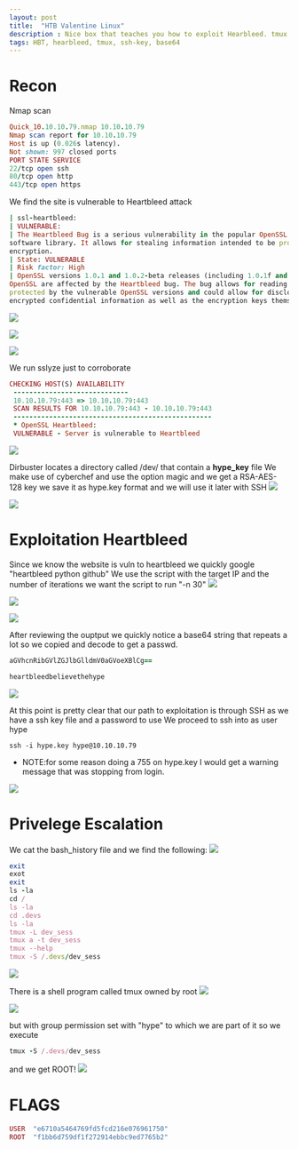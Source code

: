 ```yaml
---
layout: post
title:  "HTB Valentine Linux"
description : Nice box that teaches you how to exploit Hearbleed. tmux for root :)
tags: HBT, hearbleed, tmux, ssh-key, base64
---
```


# Recon
Nmap scan
```ruby
Quick_10.10.10.79.nmap 10.10.10.79
Nmap scan report for 10.10.10.79
Host is up (0.026s latency).
Not shown: 997 closed ports
PORT STATE SERVICE
22/tcp open ssh
80/tcp open http
443/tcp open https
```
We find the site is vulnerable to Heartbleed attack
```ruby
| ssl-heartbleed:
| VULNERABLE:
| The Heartbleed Bug is a serious vulnerability in the popular OpenSSL cryptographic
software library. It allows for stealing information intended to be protected by SSL/TLS
encryption.
| State: VULNERABLE
| Risk factor: High
| OpenSSL versions 1.0.1 and 1.0.2-beta releases (including 1.0.1f and 1.0.2-beta1) of
OpenSSL are affected by the Heartbleed bug. The bug allows for reading memory of systems
protected by the vulnerable OpenSSL versions and could allow for disclosure of otherwise
encrypted confidential information as well as the encryption keys themselves.
```
![](https://lh3.googleusercontent.com/zmFymN9ngiZw13F1XY9w3RSrwiiN4759_zJdmr4xMR3mDKuwxvUKo-jHKZlYeksyMyotfubEee0qranQww4DdcQ-l6NDlpdJKP9HC-Tk5WPJVDRVa7VpPvhVd3qxBq3fXvkgm3_5ykh061aob12901O3GVmmsmszsGb4Yxbh99Q-PDMRk32JIsiup9yjLZ26KvBFAxQ0vPZ8IIBRJpLMaVKPqPXUcPgcgVdrkYAvNW4o-XGEATkYwqWmgVWjM3R2oSbHlha6F4a4nk-r1-odoYyO6bB98VrpFazYnJO6v_7S_IhPHtVXxJRDn_wrmq5h1Hdpqu-MDfYGLMb2YAG1CAQwW8rlEcSWTs_-3crJ4PzcjriwYB5bEoxA0IcDvzr4KUpjorek5sOJZ_J801l5QTTsYzGh14cdcKiUNSvnXRS7FBidVBxATdl2bvMZFhE2IZ-jDvAO9lmqYfjgOkM82rbtBCvVBv7mFnPWOwQZkkKjumXCc5iIXpCk55lbSAggYa0G7DSOYpAVZGPxFTxZIXMmDxXKwQ8JfRr14EhLUn1LGEL2cZ4k9_n-qADQ3cY1hOX6TYwnjox1fqplEhWrfAjDeLlcAZUAtJDtVvHnk4boUEvEzHE8SMIE4cSuFlk0rLchnbUKcDrfj98U44_RLYnVy0Q6sEYSexUwReOYeLgYa_YGrodX5EY=w793-h235-no)

![](https://lh3.googleusercontent.com/LaCWJIbjHyrMw32i8Z7oZM0dK6NNRiPEkR034YvNeG4SkmiA3hx0tXHjY8b5qgBbPKh9Q3JQCDCCqcFZqwbbBUHRVV-CIZdmMW1OXcz0mIb0k8ZA7BN0m8SOr3SlHpMzX24gfQAWk69JDx5e56-9q_qheiC2Mx-_6E0HAphL8TtRb2UC92jnCKnUCprvOaTyFWmcOHmduqPIurQnCQtm0zqe1jYKm-TP1qCeA-m1ylMRCe2mFMVRwMaY1s0gfwH1_3BEnltdQNNRB6Cuela_3TVO27nN9LxktVEvYD5GuL3t26rchuY6agTKsdbBH5VNqlE2DJoQnX9kEKKDKsQxmG8scwMi80cgUtRoG9C_nOQgudzBZmTtgN_UVwTZUaT1u33h35dzxFS1HaUe6onDcgLvljVf7wgLzn2R0MyRjTg8_UsccOltctsHe7AW5RcYVus1jmgIUi91GwWL4p57FVvxLEv9kATTwh5meFe-Y_Y2KTYGmf0u2LFD_hDpl-ngjbuSNvVrtfoZQA0QcMyi6dLd1vp3rti1eS8Um9e6AN2gAJcZJone0PZMdDV3ygOfuAcE7ur4dKgrDR5vvMQrIih4LYgSvm3fIzICgLYUfm1_lAopCU7Ad1q6puthuFCshREFtInp27Bcom3RHl1cxFu92PDSDsjy6SHZ_a0S37sbnBb2fMtxLfI=w426-h437-no)

![](https://lh3.googleusercontent.com/mSM878UXxLXLwjvebSI9nRtuU2-MKn3FXNfoJW2KzwkCboNs1uIdRxHtr3gNM4Kkjwzrvev5klwvdcZp5Roeta51TkBVQIK42VMK7QCbNCCmxt16e-f1F_EGA4KcACEqmhm1fMUTXH8cZR6B9wfjh3efdJsedvnAs0rlBbGJ3NVSRbP5l0FheHIL3XPWjeGCzrjZmdDqPaSF01E9F1G0_qyBkT_TkKESQTdPZrf7LYwOcGsUzwFkKPvRktl7L5GenZ2pSONCHVzOw7r5xMIbD1SPGO0a_G2SxDKLxvptUr3m_pLvMIL-hEDsjf-f2xoIg2uytPlWkPT-KW_OQxZCUxnvwEvPBh30qSuQ4t8RH9PDYk4vNeJwnmSk270BR3IDJexZOCAEMvrzggxVD7D82bqjKTLF2CtPey_76Yfw47-rtFH5NTRRmuz_k24k1fhEMXQFAT3ewRREDL3DLK56UiLuZZn0_ZkPxVYd_bF9VQhMBk0G5-wf-BkFVruKmXPgbfKDdFCNEepxVV_GSX3ybcGzWNlhUqDXWoQcMe0S1l3gXfU-gkyrTu8C-90H3I2tWJQSYVk_jkBS5kOhSXbwCh3toLkQM-s6iQip3T7ZYssGqEU6u9lQ9rR_FB1DkwpA-jE4H6EV3UKrM6IPoVmnsXS76Ilk076EEvhHtyg0CbGie2ou8EbAVeU=w483-h231-no)


We run sslyze just to corroborate
```ruby
CHECKING HOST(S) AVAILABILITY
 -----------------------------
 10.10.10.79:443 => 10.10.10.79:443
 SCAN RESULTS FOR 10.10.10.79:443 - 10.10.10.79:443
 --------------------------------------------------
 * OpenSSL Heartbleed:
 VULNERABLE - Server is vulnerable to Heartbleed
```
![](https://lh3.googleusercontent.com/on928tGbo9hQ_iPsb23yBa_8wJtS8KlWwhAr72N2FiEiCDXd9paW6Wss681KyH35OzRioTsEPwnSLjDPsykp3zgp-w0pQse7vSe4X1jW_-tzNwTFKEiINN28MIAVnDjCpK8VfDacVS_o9xO5exQVtHSkTkhMh22kh8JR9DrDpdKY4sHEjknuDaCBqaZabI94EYKpc45mQhLYCVAofw-SHID-IhhFuzYFEkZ3Gqtix9ChIaHmOI5sOa_m8BFSHVN0z1_7EGB9-CndZVFklcJy2JcpAL8pAXJv1QcCCjlSPnwb371UBkk6MiV6SK_fiW3rhECL7afFnd9r4i6ItnhOm7MkBtiLC2dA2Nmwy54aSeu8i4jm7gKG_mupifWgpqBQQDLCAWu3tV7zNoJbLgmacYgpNk5ic5LpltKi9R59Li3Bi6_4xS2nrUw7-NHuBL0Db0hX-WfWLGNcur6jlWpSz0uWGVtS-y4gvqA__6Cw2QqYx2bQlXCD_VUMGEOfOtxx42DiuQTMXcsmdEPCKXd2H_1TMcDqMkUMOTOvzPiuaQbFDHV-TvRkAn439mV0uj3dxgpcIpcOtH_Pdq9kj1UvcgOB6TKaL0A6RHQ9gA-Pxnfb8j4JKTbf9swRZagymeT4y5JDvhZfBSd64rnxC7PxraiayUHiQphHFPSM6Ze157ZXg9yUiTaanzQ=w448-h510-no)

Dirbuster locates a directory called /dev/ that contain a **hype_key** file
We make use of cyberchef and use the option magic and we get a RSA-AES-128 key
we save it as hype.key format and we will use it later with SSH
![](https://lh3.googleusercontent.com/6EY9ut-yV9D7XkZN26M55XdFyJ_TK9RCvm_HLf9_wPQDgwKBYbUrWx_URsso4MY1G3SXCskcwbutoOLrz2KH_b7zgq9ZYEECCUP7Dep3w-vDMkAbnzW8IWUq7wMgGn7yeai3qeODQ2LtRHl3MaVggDgoaiVNIuNEysbN4q15l4U6N7j93ntbqy56BHh2Cm1i40WsRLcq8RCW83aobcPZtOb3dk_A-xTXb9Hg3apFtQaeVAdV0BWBPOgOsjXCAh8H2EeIZWy1IYwFMTKtEItmS-wRVgMw6vhFs-5BgYdfZY4GiP5B3-F-GyEt8QX9dtOrOhAoCY_4fpK6dpYGw6sURI9SbhhdyoAmVh79EIhgYH4rHq_XGECYztEZ9hxgxmdnmWLz0mVR3zcAAWVxQP90QWgV_MPSR17uas6qa20qGnpi8uqGSwHky97JjCohb0h1APGZ0xFbZWfAgRc3pNPCNeVWVfwCyeyHmoKaI34oEwqqtJAOg6fedfrh0aOeveCaGZWkjOd3MgApNgi331dKU1t5IYXPJIo0hBQR41Spa_nJLgyz-8Iuqz2rotuwDN0lD6bKFODW25wzQwmPEPgwxduxske074wRUh7LKo0-QzAJp-id6v4ujL8cGUTaYAqs9TWizq2nC7HiR80plKzLfgbcRwvHbj5lo33Epn-id67w2CnqRKgBujM=w484-h254-no)

![](https://lh3.googleusercontent.com/2O53OIeGxk16Mhj6frclNjUy-AU33hpdHrRnafIkAO7F1UvBGMePgTPPPrbL6roOmPh-NSGar2H8qT4hH_KB-Pv9qjFQ_rBuZVR8st97vE2M3EQjHqVB2v_s_kisuncTEydaQgL4JPwXeWlG06VD1YlAcatRIMcbUJjQqZXUcTubUdLw0lAuflpZnSIepiL9tsspaR4owdrtKkrcRUGfzvMiReTzyw2tjdVmSj6eXTm-IZ5Aug6lx2qLWYbjBkvfHMDZ5J0KDXIaPdaHb8pbg3xQpgecHFLuolETZqRA3iJFTlmSEu4slymRQeHvG2KmkJe0svdB2ZygxEy7uOx2b1kl6YHviUNBwYSbwE0RQQiG4r7H3pq7LZr_WFfjN5XWwTjPMhFVFPcMw9QSlxyTs2sI0TkknRuUwuxO4SIC2O1kRzkcwBpnMukC_rZF12Cz5y2whIl1b9fPVO8p63LXj48F0PZWWkOoE7AfzrkYofPLHJs_m6tcqVbx7Td6iw5_phe0a15ERLM3pDtjoMXxIFBDHnCGgtVXBCN735TQT1X8FSkSpOE459A5wxDothiByF-BfBwX5lIzKa6YK0zAHBt_ZT1LsT5hsO3K-LdgZxVAF6MXUZr4Upppsd0-B8-oBmzhsifyvu5GcbIq4WNFEjueXacPZyaHoRuaGjy7Zu6WzBcYnD7G1XE=w541-h339-no)

# Exploitation Heartbleed
Since we know the website is vuln to heartbleed we quickly google "heartbleed python github"
We use the script with the target IP and the number of iterations we want the script to run "-n 30"
![](https://lh3.googleusercontent.com/s3jCjJBHBsiej93OZROdRoAcUHlGU117uxc_Kre7To2Q8qKZR_XjIbBzvfnDyXmXKEQi_xMSYOqsYNZdWJBT6tufZCcAuX_uNgxVVKCMq5VDj6CKnXKwS3c2uuU5-qKSh9MwbyJxtPHRNQ1yO1AYfb4U2HfPXLCDZCYscsKKSxoprPzudg5d4Yl9BHjME6p-1C4UMCJsfaM228g29pDIGXUsqlsBMMKN7XRN7Phr14FDnXvIk4jw8-iLo_9IAtUUY4aMmWdSDi2A5P8uVNCw_mLx9nlQKJ_6ZU8kus_Kd3EuHo-Y4UO0vVM1TWMlw1CD64M-F9KqZiBX5iGp344QAtJxis7U8JH5m2ZDxmOspN9u1HVDXzh_49geDR7DQY3Me6hspr0BdxXCh759mBKwpvmB7tjoqGiWPf0AkwWx0ba_acqJVXeU4TeYnJQY33tw0Q8b39s35XRgwAwm6fCoJoA6_p7FGGwd_HMeFSYvbL7KcqgeS_50-smr5FNyExXNkZOs76_cnrtdYGwXqJoM3dXiMm3CV4_cHb3Kg_mLQoAXT0Uli-81gl06JyMqUyxkJSbx7ZkGSVJpUQzHzQkUyTh7aPsjB8kQOBhYwZi9JUB-IKhh18QoiZyjEcmfzXwBD9p4ecx-64NwyZmPmyABXajggutATkrlJCOb1adzEfD8AV0-SNrTePA=w735-h347-no)

![](https://lh3.googleusercontent.com/8jFVQkT-KZwzwoEyHKTpSMppDt32SvQrPdPZw8B7bDKgTioVt0Rz8vAC0v-HAc9LyTZNHUg740Lqw1mk7sPORmRBLTr0_etaSB1y0-UTL-PSEJS6DPEyzxkEr_8H865Js7-odLNdKfDgjzZeqkRej_5mRTnQt9Az9EbU7pd0dEe9M_Ta8jr5kNAYyyQKmMHukv69HStYLMYsSaMwrdSHUEq9MQQgEn6E3dFFsGOrQYLlav--iSbjfF0PkIcJYqmKmRprBquGUpg0vfWHnK0pNYvfjy_jCko7d-SLPFAwFTt7YomDtjdt3yQ-TH1INFEplNv9vKHensSRGH7Cg-BSqDBYLpZV993TcmvHX93BpYeiAZ2x8vIfFtFNEU7R698rufXE05l4RfCq1DyX3fGHz-dtfph_mo2FNiReVL3kE_Be65c0aTkHGzA0AFvBE18udblgmaSyN-2caKAH96AnZRVlwLATCwAN55IluG2A3W0XG0StreuBDjsIFP7oTS41xMkYZUV_OwNz9qmz4iMh3QOQ1gSvD1CLZSM5FdOHLpqF64L1ugQ6QEHjew5qqNZuioYfa7fRlEOnkvYPOXsq75M5zV7PUgs6DIvLSVkPEq_E7jOgHDPZsiSI-lmjkQ7t6FO5a29ML1sNw1a9g497WNtcbBjHwUrEanmRKt_8xmykYjwl6XX9ovs=w596-h98-no)

![](https://lh3.googleusercontent.com/WxKoKPZjfWy0wLlj0SJli0Wr7wX14aeWbINmFQdhtv1TGJatOIUXan7oDpbTpqSOLx0zAotzk9pm48neQ6QS82l1Bf5fYfKISnaNoW5r9YnlW0-ijXt_jQxp1Prb6EL1JGXrXyOvO697stgjwDCZs3E_O2T6hm8DThg56gfnvXMfcN7WxTt_kjkiL-E_lXvUpnu9l4lMJLCGWX4K-8I6-nU0AoVxjU8kXj1ki-bR1fIisWvKWdQGIo16GNfze62at6Ai8oDa6OoyfX_i-2D6iXcY_yUQQDZ_akJ61DEEHgBmDbA2qLd4DSor8yBRfaP5ScErsgrEmFRd_x1CbTGv-IC3lfeXT-wCQKLi2guOU5-4RmFcfEU7ap2jbztpftnl5aoLBzZBPFHl6K_aKEYe3_De-ZE44pe_EcD-7fGnEa86Tx91OcKzVzZOp63pn5zh8xmanhcan_32I0xg-_rs0XSU5r0u_wcRxh8OOc0cyd9pHjVGqBNnfy_TcPREefUIfjkKRnPsRjF5b--1Ijk702KTEVYG0KcYYoBCiL171D6oUmnQ3zLkF9SjKY0ylyI7C3qH7IrgS8h-tNrCvaoN6nJFpNJll9dBvWzRNlvvev89YW-mpjIAaVUr9tYqwsfp49GJi2uWSIACQRBTM78cZJJ_XH-QfyOGKGerT6trV7dBoBriA0Ybwn8=w720-h220-no)

After reviewing the ouptput we quickly notice a base64 string that repeats a lot so we copied and decode to get a passwd.
```ruby
aGVhcnRibGVlZGJlbGlldmV0aGVoeXBlCg==
```
```ruby
heartbleedbelievethehype
```
![](https://lh3.googleusercontent.com/nfUekhGwRa-yMXRuPV-kdyrMNRQ2d9ld2oXybBcYnAqmvdzmpC_Jns1rYxk0xvdaEdRHvB_N7B6Galrl-QdwZqI7S4jSj0jpofc0XnVAe3rPlw-bagGstsZCkTlKUjvS2ZfFPLD1P7bND0WmXr4s1OOBga8XRVzBMK0JdSyTvnJqqmIl0Oi0gL5lqWdswTYx6d7XMF9i7rLfPmJod5rpwKFboJkIYn8ZcBS-IprHCegpbJw5NLjpJ4JN5jNZoPLi73CAQSkwNgJwzxpux1-kxwcwDzi3izRhNf_tPNI0O4zSC817QS1KOrCz2CmiLxAvuuVUXbxrq8HJI8MWKgjMDXt7IqmgxVelf-RFR9a204DIWF3izOQPBVJ4EW5SnVGWr2OvhvmEGecRrHkRKSFyKDd_oTOQGYDW49ZfkujAfOFv1VJjJU1T1hpF-NctqczQ9eNAzLJsoSY8cYfzxqPv_uvPvz8T9qz9uPhAbhlItY7TnFWp16pcYdEFzUIHO-M5n1OL3Ncrwy14I3JSw0U9WuyFBsTMG25-kpYJ-iSBD9rfm27XBLUndpJ5Io3RWvRROlrDAZ97b74tPh7DDYR-PAiyo-UvjBXwLIyuA6uvy8EZbuTtaSAf8Ihc3rYV0pFIzT3oaQ7eomb1SDWp5BbFzfxpEgIuCTfa2icfrKVHn4aSzBCxWWmBxrg=w793-h82-no)

At this point is pretty clear that our path to exploitation is through SSH as we have a ssh key file and a password to use
We proceed to ssh into as user hype
```chmod 600 hype.key
ssh -i hype.key hype@10.10.10.79
```
- NOTE:for some reason doing a 755 on hype.key I would get a warning message that was stopping
from login.

![](https://lh3.googleusercontent.com/_zKt2aRvMs2KHDFLESfBlCCoACOGFOPDvB-3R0a2PH6Eu8QHmBA07YuTIHKYvbKLrRv3dt4uBDaeqYc5pa2jVpuszSU0A-LxjDj2sfREogdMAn5Yo7E0VVROvqO9heKOdzKJgAzGklV-aVm_5vhiaENMy18tpHd02-sgzuEcwegJFi7bavSqSV1XtXmUZDUXg3Id_-mTd1vmwOdOiRLmZfO_BLh_yTd0rLT9H6aSNZWSOjqInSikze3T25Q1p8zXJSJ8Ulw8AZhyTrVbtAFmIAZX4VADhcFsSprYtGOfBtlOerRj-MJZ1oTQn-QIPZmFgIA7v_2EiOO8X96o7d5iiBwCdNtVeG9KEev9XOVrEKTNSD5EVFcHSQZItB4v_XYBL6AMDSLefYlIJpYd7AwjGwK81-pjwG_CDaA94A5LaddlsicGos0uPSp8KjW_vSam-Exsw-Awp7LPdzIpPx6LVZ7J7cc8j6knC1G-QJlTSz0heSuWYFVvxkaiEJBOhFUBYJF-c85jKJG267kC7QObkTr6SbweMGhPH8Hep__q4Dn-rGagr4vBug47EpOhJIAbZqhBLKq1gpU_MBZ6rQj44hVilAGkeUwE6z_HxlFf0zSdT4QL92cYKwxFPmEL6QzykH3o9j4DybFRfE0lX09P3nvW2rLUo-llNceaDdyDUlZzs2DOlcs_TYE=w688-h269-no)


# Privelege Escalation
We cat the bash_history file and we find the following:
![](https://lh3.googleusercontent.com/g74xJ8auQLCd5RNZUhBtlpxKVAFbGRIJDQTiGlXXRGX-tawHKllm64d7JygPmM7NhyItTR9MTzMqBSsFd5CVDG9oaMFtDewYc-uLeMSkLXDOK61LzSXcPzNTUlJW2jCXQ8naBB9ZrGDMSqvTRCOQtGVlnneIHGWQrluVe_rfanJ71pWtm_NEhX8T0hf0Bz9LOC0tUd-vRAa5e7cA7dILikjQOTVa39rZr7D_VtJ67a85QmFBuV9cMYTO38QOYyq_r7riifW-_9VbRy5B0bFcjCzdpmHy-6c706HUccNrw_pX7HwJ-STwEvVRy7yA53PX_n5CITDF4lu7he1d0fd_Je9Vcr-KlSUslJZxBSIbVPMdxeCpgZM_Oe7SJXdWn0SA9JY69YmntaZKxhmPzUTHgc9jI540rdvbKTyniWpD9-u_bLtsu4FX66j7kUufaYqI2Tbl8VJQebhkwMZZ0S6CJnczel8yi6R_dKiicmCSuideze3ZivYybwFRUQWn4Oik0lQdM-1koo9xUgVBw9nVclgFI_Nphnqbd6Cj1rYPj0y6k6I7-wNrQ3HEKCT4Bi84JpWE2DL90ezrzcX5RDLxhQjYqelQ6IhHqYc7RvgQsvz37I1masnVx3mBSUdtuBpOcGXwUgMohXovPbUe8To8gxfufa4xGcBV4zI_HtLH5TWfuggEfWGwnUA=w474-h499-no)

```ruby
exit
exot
exit
ls -la
cd /
ls -la
cd .devs
ls -la
tmux -L dev_sess
tmux a -t dev_sess
tmux --help
tmux -S /.devs/dev_sess
```
![](https://lh3.googleusercontent.com/HsB74dfmfsAkYWSjYcLmkJrZtfJhGmoxBsft6e1mfm4pRMtEcxXG157uNdSrUbucUpGWsf6LkCLF_O77R1L9Pvmu5n3tG2iXmyL5eBZdwZ0YfFFaXjUfC9G_Wb5Tz-EhnpIuuXWhmoq9QcAy8r_dmt37A4k4V8YmTrIYlKEBl6sSSp5cVh32w2KXutL_C2aBkk7x09lofdIRU6mrXwQrRynaQcCEYnMMJD-BWLcju0vuDktQEcbbFuddQbHlwH9zjDI88kAXQVq2xJqShGXqvyd5RV5eNLyDuJ0XZ6cvWMJttRd0h21qSwcdmBeUAvnrB2-clMV3_8YDwFqSDoSRXtgpWbeJcQYduGoRKebzPZ8tEt2TpLOYTIcBP5HsppTPiXrz-W8kHzV_GOMWZ5R-QWXsdeH1nmxEWggHfDSCIs4zurcuAfeBBrOidKbVE4lw49XK6cWoHYhPLMMMhvMxQF2LjtIsL1K0WA8-Angao8__Tpwvja-ylZptyIc2wGg6L3ZR1Do5-bEotbZ2V74rPcuvesXGdPLwe50oAWtQdO2muLM7jdfBBNvKQKAJhTq6WKDBCI4SGu07fpNtFDTvzkjDMmz_zGcPd6SvX1NLgr75dn872arnJj1aZY1idvkNdaB8G7RmSgicWuzGmmvFjcHtUIjDAe6LIquW6QlrPmLuc8XQ5HOB5d0=w373-h288-no)

There is a shell program called tmux owned by root
![](https://lh3.googleusercontent.com/_-pII3b9bRxHkssehk6PzNKUoJ4Enj6jyjF0xeXuwH5vsALwA7lu7EJxh2teQeZNJQGDfA_Sw5G2YQXaG4NTxDf9z_0cn19VysMGcLcn0eZzcW935F2kQIkrmfDy7EDdj4f3F62awHstD1FTC0WkGL5zpRsmGFROCc7dlss5jlzBfpnF1MGNLnklrGTbPvaxIqIduN-1V3j0bmfNruk4skpAUNJ8UB4c9EOUthc-pwq90bn0aL7FmBv0xTgTwteIUtzqlHL3wkEruBlIlWjZIsCF1HYu3RXCWuhF22_4LAWQrqTDspjR41he0UWSkmg9oLlTJci7C4Kz3Ncsh9WKkFtHQxHmsCDWXgDunTLLwVM6o61PVpSKMFS9fYhtG4QpKsZhXBSMqxcPqwoZ9_sjbU7OAeyh5cbhtG4Okqk6nqSe6Gc_GxcxuHtYPjlpFPtVaL6pZcBPx-iDWlR0HhuUv3aPt6b_FsnSBwr0H9um5ZoPo4jo_jx3FuvvA8fwfXVMFyWpM9wmPQ-UyHbl0c9JUb2rBoe15b61Drk9l-DVzbef0OELji-3njiFT2BZZWVe464K7gQpxA9oZGMC5CotQb_BqsLTEirGTgXI6lZ2RGKyfsC6inZyjS9XilcyACTGMWYtKDDvNDdZmARqHqjlDsO5tVph60Qn-9I7CoDKXKFBlfohhtz5Ypk=w452-h168-no)

![](https://lh3.googleusercontent.com/jSFuNXsX5Gk05kASsjWyweYJmZP9aX9yftT_ROiK38cq1mUWtFWiYIO5FjeKB-bbLRm8Ts6Q5Fo8hc5HCWri5atTmX65Zpq_ypLdfuTlihZL6X4ksG1cHg1fJKFJ4AgESf9JqFv_9-Owl0LlndpoQeLnqfeQ3Q3nvk4JN-2SK1-iviSN1k5IvJtH5VD7idm2inGEQ0opelH6jiaJWF5uRMw1iEOMGe47v1b3nBDWwd3KwYLF82F0zwFGsxLC5g9xiytpCEwX9hFtvJ6hugyt3IdqZt-dHLr9X5BKI72ts06OHfL2qfVB5t58n9dOyxvtF130IQhkBOFEWwM3RxrjuANmU3TS5zyVgfxwApQBQxMEGt50XcpqSPiTGFekW2DfaDEniQ-OUGV_mLhI0fNUFTpavpq_h6vmb9NAkddIvjYgfIjJ5LlUtucGEZct9uh6pL_Zq1bgpUNkL-vdDyVEyQPRWP2cVThIan1aqhXx8aTTrL-80v0ysp9raMbDeNADyN6UcqEhrRa2udN--PWlQqnqHppsEwmKmeQLN7I0wRZMMZ9GDVJuCPouPZiLBRwh460wmzyqv4JIVknnoLpsrVkgdAFd9Td0z6QXKIQe_43HiB4fZh9J-fvPncPt6xA5krriO7Avu--HeWtbyPid3DteQJnyxfjFol_Q8WKGbiU7Mv7ukkZ4lzQ=w1019-h369-no)

but with group permission set with "hype" to which we are part of it so we execute
```ruby
tmux -S /.devs/dev_sess
```
and we get ROOT!
![](https://lh3.googleusercontent.com/QPcaMLnjx8V7Ohlv1Fa8yjC6D_dKDeZIP95_0Z-YHeuPu-AHtAPS3j3fd5K1wFsGaKWQS7w5FycYy3V0NCFIKqr9-16F_emAVyjTyWu1gbiXDXXIs5lvp1mCwbyTR1kc2TVvWeozyMWvfkSVD0K22hLh15K3cjMKsfjMFDyOhqwE_JHPDylGhqc5Fvj8XGShx-nvMlJUFAHm3z49YAwlfL0_FZniLFJ9XRZSeG1qt4uKqdY4JTGMAhdCvDCOXquVU_fwOgN4p3Fw_ozCcPUnmNcX63oceZyHA-jg2ovcK5w--HSmWwMltE2d_F7Ply6IjGgJQJKgNl61Hv_iFYz_Ed2tAQnYnkChbQJQWizsjtmn7emKKDZUh9RAD6owXkcnF-iKsnJ7cGuA0XFfcLdhqJWvsle87M9xyWrtbx5VP_Wv44TY-qzSWhdH36acF2AMHWS0KKlYAsFeGQ1Vn4qpOJqDonVIZAFbFCj3I84om37WLEwj4WnJ0EWeNFokeQexN5Eu3YM9nIDu62K-IjZp4mJ9IaPPTaPVXGpVz-RXnH6-_uGCjsz53xnYkxWGRSrkptgayIeZwYQnbkFPg5DjkLjHTHIbIxhA7XLWTm56B_kJ4CYP8BtwDK_k02RXfAw8TMZrULZHKteO6NMvcPCiqRpzQhf6hXCyLEmvKNHXhInmdsdp3DK_keY=w406-h117-no)

# FLAGS
```ruby
USER  "e6710a5464769fd5fcd216e076961750" 
ROOT  "f1bb6d759df1f272914ebbc9ed7765b2" 
```
